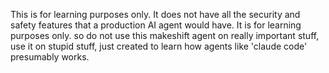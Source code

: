 This is for learning purposes only. It does not have all the security and safety features that a production AI agent would have. It is for learning purposes only.
so do not use this makeshift agent on really important stuff, use it on stupid stuff, just created to learn how agents like 'claude code' presumably works. 
